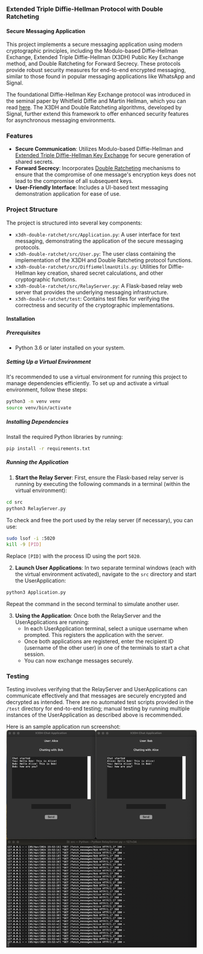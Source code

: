 ### Extended Triple Diffie-Hellman Protocol with Double Ratcheting
#### Secure Messaging Application

This project implements a secure messaging application using modern cryptographic principles, including the Modulo-based Diffie-Hellman Exchange, Extended Triple Diffie-Hellman (X3DH) Public Key Exchange method, and Double Ratcheting for Forward Secrecy. These protocols provide robust security measures for end-to-end encrypted messaging, similar to those found in popular messaging applications like WhatsApp and Signal.

The foundational Diffie-Hellman Key Exchange protocol was introduced in the seminal paper by Whitfield Diffie and Martin Hellman, which you can read [here](https://www-ee.stanford.edu/~hellman/publications/24.pdf). The X3DH and Double Ratcheting algorithms, developed by Signal, further extend this framework to offer enhanced security features for asynchronous messaging environments.

### Features

- **Secure Communication**: Utilizes Modulo-based Diffie-Hellman and [Extended Triple Diffie-Hellman Key Exchange](https://signal.org/docs/specifications/x3dh/) for secure generation of shared secrets.
- **Forward Secrecy**: Incorporates [Double Ratcheting](https://signal.org/docs/specifications/doubleratchet) mechanisms to ensure that the compromise of one message's encryption keys does not lead to the compromise of all subsequent keys.
- **User-Friendly Interface**: Includes a UI-based text messaging demonstration application for ease of use.

### Project Structure

The project is structured into several key components:

- `x3dh-double-ratchet/src/Application.py`: A user interface for text messaging, demonstrating the application of the secure messaging protocols.
- `x3dh-double-ratchet/src/User.py`: The user class containing the implementation of the X3DH and Double Ratcheting protocol functions.
- `x3dh-double-ratchet/src/DiffieHellmanUtils.py`: Utilities for Diffie-Hellman key creation, shared secret calculations, and other cryptographic functions.
- `x3dh-double-ratchet/src/RelayServer.py`: A Flask-based relay web server that provides the underlying messaging infrastructure.
- `x3dh-double-ratchet/test`: Contains test files for verifying the correctness and security of the cryptographic implementations.

#### Installation

##### Prerequisites

- Python 3.6 or later installed on your system.

##### Setting Up a Virtual Environment

It's recommended to use a virtual environment for running this project to manage dependencies efficiently. To set up and activate a virtual environment, follow these steps:

```bash
python3 -m venv venv
source venv/bin/activate
```

##### Installing Dependencies

Install the required Python libraries by running:

```bash
pip install -r requirements.txt
```

##### Running the Application

1. **Start the Relay Server**: First, ensure the Flask-based relay server is running by executing the following commands in a terminal (within the virtual environment):

```bash
cd src
python3 RelayServer.py
```

To check and free the port used by the relay server (if necessary), you can use:

```bash
sudo lsof -i :5020
kill -9 [PID]
```

Replace `[PID]` with the process ID using the port `5020`.

2. **Launch User Applications**: In two separate terminal windows (each with the virtual environment activated), navigate to the `src` directory and start the UserApplication:

```bash
python3 Application.py
```

Repeat the command in the second terminal to simulate another user.

3. **Using the Application**: Once both the RelayServer and the UserApplications are running:
    - In each UserApplication terminal, select a unique username when prompted. This registers the application with the server.
    - Once both applications are registered, enter the recipient ID (username of the other user) in one of the terminals to start a chat session.
    - You can now exchange messages securely.

### Testing

Testing involves verifying that the RelayServer and UserApplications can communicate effectively and that messages are securely encrypted and decrypted as intended. There are no automated test scripts provided in the `/test` directory for end-to-end testing; manual testing by running multiple instances of the UserApplication as described above is recommended.

Here is an sample application run screenshot: 
![Example Run](resources/images/sample_application_run.png "Example run image")